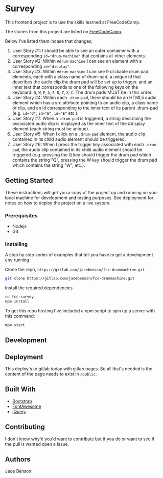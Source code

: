 # Survey

This frontend project is to use the skills learned at FreeCodeCamp.

The stories from this project are listed on [FreeCodeCamp](https://learn.freecodecamp.org/front-end-libraries/front-end-libraries-projects/build-a-drum-machine/).

Below I've listed them incase that changes;

1. User Story #1: I should be able to see an outer container with a corresponding `id="drum-machine"` that contains all other elements.
1. User Story #2: Within `#drum-machine` I can see an element with a corresponding `id="display"`.
1. User Story #3: Within `#drum-machine` I can see 9 clickable drum pad elements, each with a class name of drum-pad, a unique id that describes the audio clip the drum pad will be set up to trigger, and an inner text that corresponds to one of the following keys on the keyboard: `Q`, `W`, `E`, `A`, `S`, `D`, `Z`, `X`, `C`. The drum pads MUST be in this order.
1. User Story #4: Within each `.drum-pad`, there should be an HTML5 audio element which has a src attribute pointing to an audio clip, a class name of clip, and an id corresponding to the inner text of its parent .drum-pad (e.g. `id="Q"`, `id="W"`, `id="E"` etc.).
1. User Story #7: When a `.drum-pad` is triggered, a string describing the associated audio clip is displayed as the inner text of the #display element (each string must be unique).
1. User Story #5: When I click on a `.drum-pad` element, the audio clip contained in its child audio element should be triggered.
1. User Story #6: When I press the trigger key associated with each `.drum-pad`, the audio clip contained in its child audio element should be triggered (e.g. pressing the Q key should trigger the drum pad which contains the string "Q", pressing the W key should trigger the drum pad which contains the string "W", etc.).

## Getting Started

These instructions will get you a copy of the project up and running on your local machine for development and testing purposes. See deployment for notes on how to deploy the project on a live system.

### Prerequisites

- Nodejs
- Git

### Installing

A step by step series of examples that tell you have to get a development env running

Clone the repo, `https://gitlab.com/jacebenson/fcc-drummachine.git`

```sh
git clone https://gitlab.com/jacebenson/fcc-drummachine.git
```

Install the required dependencies

```sh
cd fcc-survey
npm install
```

To get this repo hosting I've included a npm script to spin up a server with this command;

```sh
npm start
```

## Development

## Deployment

This deploy's to gitlab today with gitlab pages.
So all that's needed is the content of the page needs to exist in `/public`.

## Built With

- [Bootstrap](http://getbootstrap.com/)
- [FontAwesome](http://fortawesome.github.io/Font-Awesome/)
- [jQuery](http://jquery.com/)

## Contributing

I don't know why'd you'd want to contribute but if you do or want to see if the pull is wanted open a Issue.

## Authors

Jace Benson